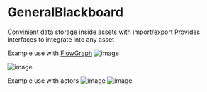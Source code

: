 # GeneralBlackboard

Convinient data storage inside assets with import/export
Provides interfaces to integrate into any asset

Example use with [FlowGraph](https://github.com/MothCocoon/FlowGraph)
![image](https://user-images.githubusercontent.com/13734283/191537655-9adfc4a0-ac58-4ebc-967f-60f838b8fa7f.png)

![image](https://user-images.githubusercontent.com/13734283/191535483-3ec42ea3-8359-4491-ab98-6ca4d72b8844.png)

Example use with actors
![image](https://user-images.githubusercontent.com/13734283/191536258-360fc140-af0c-464a-b28e-5e2bca400c02.png)
![image](https://user-images.githubusercontent.com/13734283/191536499-c5db4a21-a114-4e63-a253-35d18ea1e51a.png)
 

